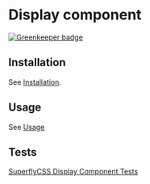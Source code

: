 # Display component

[![Greenkeeper badge](https://badges.greenkeeper.io/superflycss/component-display.svg)](https://greenkeeper.io/)

## Installation

See [Installation](https://github.com/superflycss/superflycss/#installation).

## Usage

See [Usage](https://github.com/superflycss/superflycss/#usage)

## Tests

[SuperflyCSS Display Component Tests](https://superflycss.github.io/component-display/deploy/test/html/)
